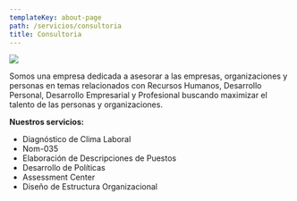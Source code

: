 ```yaml
---
templateKey: about-page
path: /servicios/consultoria
title: Consultoria
---
```

![](/img/desk-5020801__340.jpg)

Somos una empresa dedicada a asesorar a las empresas, organizaciones y personas en temas relacionados con Recursos Humanos, Desarrollo Personal, Desarrollo Empresarial y Profesional buscando maximizar el talento de las personas y organizaciones.

**N﻿uestros servicios:**

* Diagnóstico de Clima Laboral
* Nom-035
* Elaboración de Descripciones de Puestos
* D﻿esarrollo de Políticas
* Assessment Center
* Diseño de Estructura Organizacional